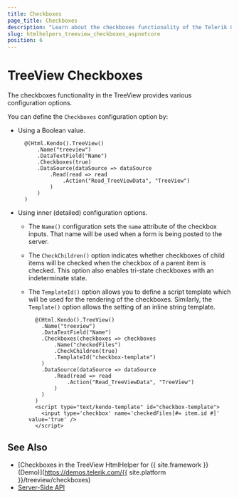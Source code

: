 ```yaml
---
title: Checkboxes
page_title: Checkboxes
description: "Learn about the checkboxes functionality of the Telerik UI TreeView HtmlHelper for {{ site.framework }}."
slug: htmlhelpers_treeview_checkboxes_aspnetcore
position: 6
---
```


# TreeView Checkboxes

The checkboxes functionality in the TreeView provides various configuration options.

You can define the `Checkboxes` configuration option by:

* Using a Boolean value.

        @(Html.Kendo().TreeView()
            .Name("treeview")
            .DataTextField("Name")
            .Checkboxes(true)
            .DataSource(dataSource => dataSource
                .Read(read => read
                    .Action("Read_TreeViewData", "TreeView")
                )
            )
        )

* Using inner (detailed) configuration options.
  * The `Name()` configuration sets the `name` attribute of the checkbox inputs. That name will be used when a form is being posted to the server.
  * The `CheckChildren()` option indicates whether checkboxes of child items will be checked when the checkbox of a parent item is checked. This option also enables tri-state checkboxes with an indeterminate state.
  * The `TemplateId()` option allows you to define a script template which will be used for the rendering of the checkboxes. Similarly, the `Template()` option allows the setting of an inline string template.

          @(Html.Kendo().TreeView()
            .Name("treeview")
            .DataTextField("Name")
            .Checkboxes(checkboxes => checkboxes
                .Name("checkedFiles")
                .CheckChildren(true)
                .TemplateId("checkbox-template")
            )
            .DataSource(dataSource => dataSource
                .Read(read => read
                    .Action("Read_TreeViewData", "TreeView")
                )
            )
          )          
          <script type="text/kendo-template" id="checkbox-template">
            <input type='checkbox' name='checkedFiles[#= item.id #]' value='true' />
          </script>

## See Also

* [Checkboxes in the TreeView HtmlHelper for {{ site.framework }} (Demo)](https://demos.telerik.com/{{ site.platform }}/treeview/checkboxes)
* [Server-Side API](/api/treeview)
